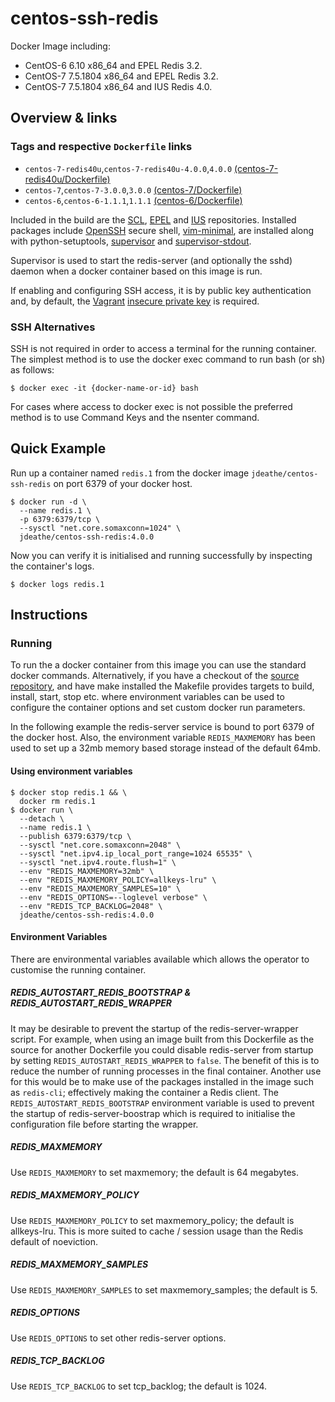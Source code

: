 centos-ssh-redis
====================

Docker Image including:

- CentOS-6 6.10 x86_64 and EPEL Redis 3.2.
- CentOS-7 7.5.1804 x86_64 and EPEL Redis 3.2.
- CentOS-7 7.5.1804 x86_64 and IUS Redis 4.0.

## Overview & links

### Tags and respective `Dockerfile` links

- `centos-7-redis40u`,`centos-7-redis40u-4.0.0`,`4.0.0` [(centos-7-redis40u/Dockerfile)](https://github.com/jdeathe/centos-ssh-redis/blob/centos-7-redis40u/Dockerfile)
- `centos-7`,`centos-7-3.0.0`,`3.0.0` [(centos-7/Dockerfile)](https://github.com/jdeathe/centos-ssh-redis/blob/centos-7/Dockerfile)
- `centos-6`,`centos-6-1.1.1`,`1.1.1` [(centos-6/Dockerfile)](https://github.com/jdeathe/centos-ssh-redis/blob/centos-6/Dockerfile)

Included in the build are the [SCL](https://www.softwarecollections.org/), [EPEL](http://fedoraproject.org/wiki/EPEL) and [IUS](https://ius.io) repositories. Installed packages include [OpenSSH](http://www.openssh.com/portable.html) secure shell, [vim-minimal](http://www.vim.org/), are installed along with python-setuptools, [supervisor](http://supervisord.org/) and [supervisor-stdout](https://github.com/coderanger/supervisor-stdout).

Supervisor is used to start the redis-server (and optionally the sshd) daemon when a docker container based on this image is run.

If enabling and configuring SSH access, it is by public key authentication and, by default, the [Vagrant](http://www.vagrantup.com/) [insecure private key](https://github.com/mitchellh/vagrant/blob/master/keys/vagrant) is required.


### SSH Alternatives

SSH is not required in order to access a terminal for the running container. The simplest method is to use the docker exec command to run bash (or sh) as follows: 

```
$ docker exec -it {docker-name-or-id} bash
```

For cases where access to docker exec is not possible the preferred method is to use Command Keys and the nsenter command.

## Quick Example

Run up a container named `redis.1` from the docker image `jdeathe/centos-ssh-redis` on port 6379 of your docker host.

```
$ docker run -d \
  --name redis.1 \
  -p 6379:6379/tcp \
  --sysctl "net.core.somaxconn=1024" \
  jdeathe/centos-ssh-redis:4.0.0
```

Now you can verify it is initialised and running successfully by inspecting the container's logs.

```
$ docker logs redis.1
```

## Instructions

### Running

To run the a docker container from this image you can use the standard docker commands. Alternatively, if you have a checkout of the [source repository](https://github.com/jdeathe/centos-ssh-redis), and have make installed the Makefile provides targets to build, install, start, stop etc. where environment variables can be used to configure the container options and set custom docker run parameters.

In the following example the redis-server service is bound to port 6379 of the docker host. Also, the environment variable `REDIS_MAXMEMORY` has been used to set up a 32mb memory based storage instead of the default 64mb.

#### Using environment variables

```
$ docker stop redis.1 && \
  docker rm redis.1
$ docker run \
  --detach \
  --name redis.1 \
  --publish 6379:6379/tcp \
  --sysctl "net.core.somaxconn=2048" \
  --sysctl "net.ipv4.ip_local_port_range=1024 65535" \
  --sysctl "net.ipv4.route.flush=1" \
  --env "REDIS_MAXMEMORY=32mb" \
  --env "REDIS_MAXMEMORY_POLICY=allkeys-lru" \
  --env "REDIS_MAXMEMORY_SAMPLES=10" \
  --env "REDIS_OPTIONS=--loglevel verbose" \
  --env "REDIS_TCP_BACKLOG=2048" \
  jdeathe/centos-ssh-redis:4.0.0
```

#### Environment Variables

There are environmental variables available which allows the operator to customise the running container.

##### REDIS_AUTOSTART_REDIS_BOOTSTRAP & REDIS_AUTOSTART_REDIS_WRAPPER

It may be desirable to prevent the startup of the redis-server-wrapper script. For example, when using an image built from this Dockerfile as the source for another Dockerfile you could disable redis-server from startup by setting `REDIS_AUTOSTART_REDIS_WRAPPER` to `false`. The benefit of this is to reduce the number of running processes in the final container. Another use for this would be to make use of the packages installed in the image such as `redis-cli`; effectively making the container a Redis client. The `REDIS_AUTOSTART_REDIS_BOOTSTRAP` environment variable is used to prevent the startup of redis-server-boostrap which is required to initialise the configuration file before starting the wrapper.

##### REDIS_MAXMEMORY

Use `REDIS_MAXMEMORY` to set maxmemory; the default is 64 megabytes.

##### REDIS_MAXMEMORY_POLICY

Use `REDIS_MAXMEMORY_POLICY` to set maxmemory_policy; the default is allkeys-lru. This is more suited to cache / session usage than the Redis default of noeviction.


##### REDIS_MAXMEMORY_SAMPLES

Use `REDIS_MAXMEMORY_SAMPLES` to set maxmemory_samples; the default is 5.

##### REDIS_OPTIONS

Use `REDIS_OPTIONS` to set other redis-server options.

##### REDIS_TCP_BACKLOG

Use `REDIS_TCP_BACKLOG` to set tcp_backlog; the default is 1024.
